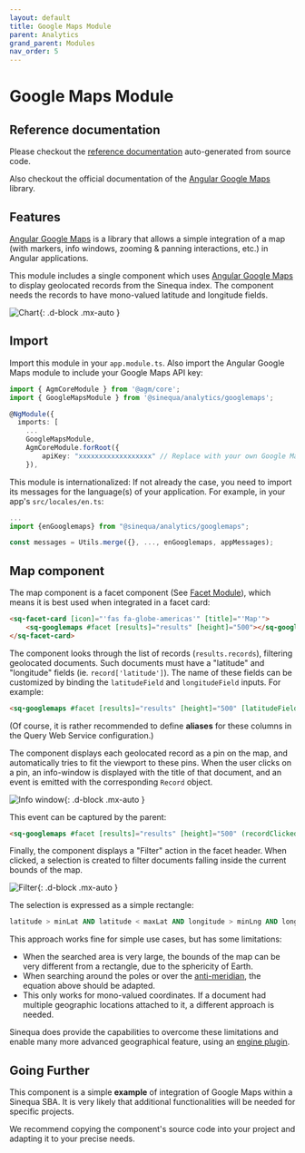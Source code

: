 ```yaml
---
layout: default
title: Google Maps Module
parent: Analytics
grand_parent: Modules
nav_order: 5
---
```


# Google Maps Module

## Reference documentation

Please checkout the [reference documentation]({{site.baseurl}}analytics/modules/GoogleMapsModule.html) auto-generated from source code.

Also checkout the official documentation of the [Angular Google Maps](https://angular-maps.com/) library.

## Features

[Angular Google Maps](https://angular-maps.com/) is a library that allows a simple integration of a map (with markers, info windows, zooming & panning interactions, etc.) in Angular applications.

This module includes a single component which uses [Angular Google Maps](https://angular-maps.com/) to display geolocated records from the Sinequa index. The component needs the records to have mono-valued latitude and longitude fields.

![Chart]({{site.baseurl}}assets/modules/googlemaps/map.png){: .d-block .mx-auto }

## Import

Import this module in your `app.module.ts`. Also import the Angular Google Maps module to include your Google Maps API key:

```ts
import { AgmCoreModule } from '@agm/core';
import { GoogleMapsModule } from '@sinequa/analytics/googlemaps';

@NgModule({
  imports: [
    ...
    GoogleMapsModule,
    AgmCoreModule.forRoot({
        apiKey: "xxxxxxxxxxxxxxxxxx" // Replace with your own Google Maps API key
    }),
```

This module is internationalized: If not already the case, you need to import its messages for the language(s) of your application. For example, in your app's `src/locales/en.ts`:

```ts
...
import {enGooglemaps} from "@sinequa/analytics/googlemaps";

const messages = Utils.merge({}, ..., enGooglemaps, appMessages);
```

## Map component

The map component is a facet component (See [Facet Module]({{site.baseurl}}/modules/components/facet.html)), which means it is best used when integrated in a facet card:

```html
<sq-facet-card [icon]="'fas fa-globe-americas'" [title]="'Map'">
    <sq-googlemaps #facet [results]="results" [height]="500"></sq-googlemaps>
</sq-facet-card>
```

The component looks through the list of records (`results.records`), filtering geolocated documents. Such documents must have a "latitude" and "longitude" fields (ie. `record['latitude']`). The name of these fields can be customized by binding the `latitudeField` and `longitudeField` inputs. For example:

```html
<sq-googlemaps #facet [results]="results" [height]="500" [latitudeField]="'sourcedouble1'" [latitudeField]="'sourcedouble2'"></sq-googlemaps>
```

(Of course, it is rather recommended to define **aliases** for these columns in the Query Web Service configuration.)

The component displays each geolocated record as a pin on the map, and automatically tries to fit the viewport to these pins. When the user clicks on a pin, an info-window is displayed with the title of that document, and an event is emitted with the corresponding `Record` object.

![Info window]({{site.baseurl}}assets/modules/googlemaps/infowindows.png){: .d-block .mx-auto }

This event can be captured by the parent:

```html
<sq-googlemaps #facet [results]="results" [height]="500" (recordClicked)="onRecordClicked($event)"></sq-googlemaps>
```

Finally, the component displays a "Filter" action in the facet header. When clicked, a selection is created to filter documents falling inside the current bounds of the map.

![Filter]({{site.baseurl}}assets/modules/googlemaps/filter.png){: .d-block .mx-auto }

The selection is expressed as a simple rectangle:

```sql
latitude > minLat AND latitude < maxLat AND longitude > minLng AND longitude < maxLng
```

This approach works fine for simple use cases, but has some limitations:

- When the searched area is very large, the bounds of the map can be very different from a rectangle, due to the sphericity of Earth.
- When searching around the poles or over the [anti-meridian](https://en.wikipedia.org/wiki/180th_meridian), the equation above should be adapted.
- This only works for mono-valued coordinates. If a document had multiple geographic locations attached to it, a different approach is needed.

Sinequa does provide the capabilities to overcome these limitations and enable many more advanced geographical feature, using an [engine plugin](https://github.com/sinequa/plugins/tree/master/GeoSearch).

## Going Further

This component is a simple **example** of integration of Google Maps within a Sinequa SBA. It is very likely that additional functionalities will be needed for specific projects.

We recommend copying the component's source code into your project and adapting it to your precise needs.
